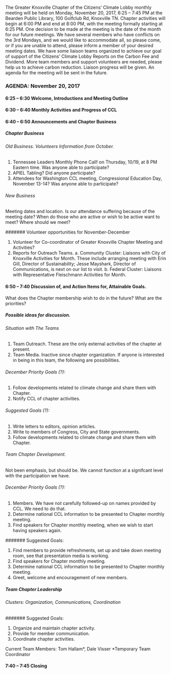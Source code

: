The Greater Knoxville Chapter of the Citizens’ Climate Lobby monthly meeting
will be held on Monday, November 20, 2017, 6:25 – 7:45 PM at the Bearden
Public Library, 100 Golfclub Rd, Knoxville TN. Chapter activities will begin
at 6:00 PM and end at 8:00 PM, with the meeting formally starting at 6:25 PM.
One decision to be made at the meeting is the date of the month for our future
meetings. We have several members who have conflicts on the 3rd Mondays, and
we would like to accommodate all, so please come, or if you are unable to
attend, please inform a member of your desired meeting dates. We have some
liaison teams organized to achieve our goal of support of the Citizens’
Climate Lobby Reports on the Carbon Fee and Dividend. More team members and
support volunteers are needed, please help us to achieve carbon reduction.
Liaison progress will be given. An agenda for the meeting will be sent in the
future. 

### AGENDA: November 20, 2017

#### 6:25 – 6:30 Welcome, Introductions and Meeting Outline 
#### 6:30 – 6:40 Monthly Activities and Progress of CCL 
#### 6:40 – 6:50 Announcements and Chapter Business 

##### Chapter Business

###### Old Business. Volunteers Information from October.

1. Tennessee Leaders Monthly Phone Call! on Thursday, 10/19, at 8 PM Eastern
   time. Was anyone able to participate? 
2. APIEL Tabling? Did anyone participate? 
3. Attendees for Washington CCL meeting, Congressional Education Day, November
   13-14? Was anyone able to participate? 

######  New Business

Meeting dates and location. Is our attendance suffering because of the meeting
date? When do those who are active or wish to be active want to meet? Where
should we meet?

####### Volunteer opportunities for November-December

1. Volunteer for Co-coordinator of Greater Knoxville Chapter Meeting and
   Activities? 
2. Reports for Outreach Teams. 
   a. Community Cluster: Liaisons with City of Knoxville Activities for Month.
   These include arranging meeting with Erin Gill, Director of Sustainability;
   Jesse Mayshark, Director of Communications, is next on our list to visit.
   b. Federal Cluster: Liaisons with Representative Fleischmann Activities for
   Month.

#### 6:50 – 7:40 Discussion of, and Action Items for, Attainable Goals.

What does the Chapter membership wish to do in the future? What are the
priorities?

##### Possible ideas for discussion.

###### Situation with The Teams

1. Team Outreach.  These are the only external activities of the chapter at
   present.
2. Team Media. Inactive since chapter organization. If anyone is interested in
   being in this team, the following are possibilities.

###### December Priority Goals (?):
1. Follow developments related to climate change and share them with Chapter.
2. Notify CCL of chapter activities. 

###### Suggested Goals (?):
1. Write letters to editors, opinion articles.
2. Write to members of Congress, City and State governments.
3. Follow developments related to climate change and share them with Chapter.

###### Team Chapter Development.

Not been emphasis, but should be. We cannot function at a signifcant level with the participation we have. 

###### December Priority Goals (?):

1. Members. We have not carefully followed-up on names provided by CCL. We need to do that. 
2. Determine national CCL information to be presented to Chapter monthly meeting.
3. Find speakers for Chapter monthly meeting, when we wish to start having speakers again.

####### Suggested Goals:

1. Find members to provide refreshments, set up and take down meeting room, see that presentation media is working.
2. Find speakers for Chapter monthly meeting.
3. Determine national CCL information to be presented to Chapter monthly meeting.
4. Greet, welcome and encouragement of new members. 

##### Team Chapter Leadership 

###### Clusters: Organization, Communications, Coordination

####### Suggested Goals:

1. Organize and maintain chapter activity.
2. Provide for member communication.
3. Coordinate chapter activities.

Current Team Members: Tom Hallam*, Dale Visser
 *Temporary Team Coordinator

#### 7:40 – 7:45 Closing 